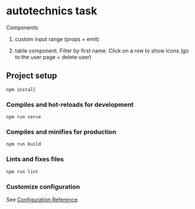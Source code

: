 # autotechnics task

Components:

1. custom input range (props + emit)

2. table component. Filter by first name. Click on a row to show icons (go to the user page + delete user)

## Project setup

```
npm install
```

### Compiles and hot-reloads for development

```
npm run serve
```

### Compiles and minifies for production

```
npm run build
```

### Lints and fixes files

```
npm run lint
```

### Customize configuration

See [Configuration Reference](https://cli.vuejs.org/config/).
